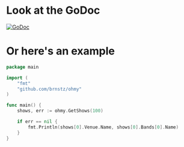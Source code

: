 Look at the GoDoc
=================

[![GoDoc](https://godoc.org/github.com/brnstz/ohmy?status.svg)](https://godoc.org/github.com/brnstz/ohmy)

Or here's an example
====================

```go
package main

import (
    "fmt"
    "github.com/brnstz/ohmy"
)

func main() {
    shows, err := ohmy.GetShows(100)

    if err == nil {
        fmt.Println(shows[0].Venue.Name, shows[0].Bands[0].Name)
    }
}

```
